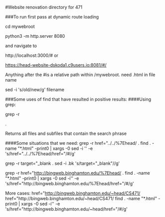 #Website renovation directory for 471

###To run first pass at dynamic route loading

cd mywebroot

python3 -m http.server 8080

and navigate to

http://localhost:3000/# or

https://head-website-dskoda1.c9users.io:8081/#/

Anything after the #is a relative path within /mywebroot. need .html in file name



sed -i 's/old/new/g' filename

###Some uses of find that have resulted in positive results:
####Using grep:

grep -r <search phrase> .

Returns all files and subfiles that contain the search phrase

####Some situations that we need:
grep -r href=\"../../%7Ehead/ .
find . -name "*.html" -print0 | xargs -0 sed -i '' -e 's/href="..\/..\/%7Ehead/href="\/#/g'


grep -r target=\"_blank .
sed -i .bk 's/target="_blank"//g' <filename>

grep -r href=\"http://bingweb.binghamton.edu/%7Ehead/ .
find . -name "*.html" -print0 | xargs -0 sed -i'' -e 's/href="http:\/\/bingweb.binghamton.edu\/%7Ehead/href="\/#/g'


More cases:
href="http://bingweb.binghamton.edu/~head/CS471/
href=\"http:\/\/bingweb.binghamton.edu\/~head\/CS471\/
find . -name "*.html" -print0 | xargs -0 sed -i'' -e 's/href="http:\/\/bingweb.binghamton.edu\/~head/href="\/#/g'




